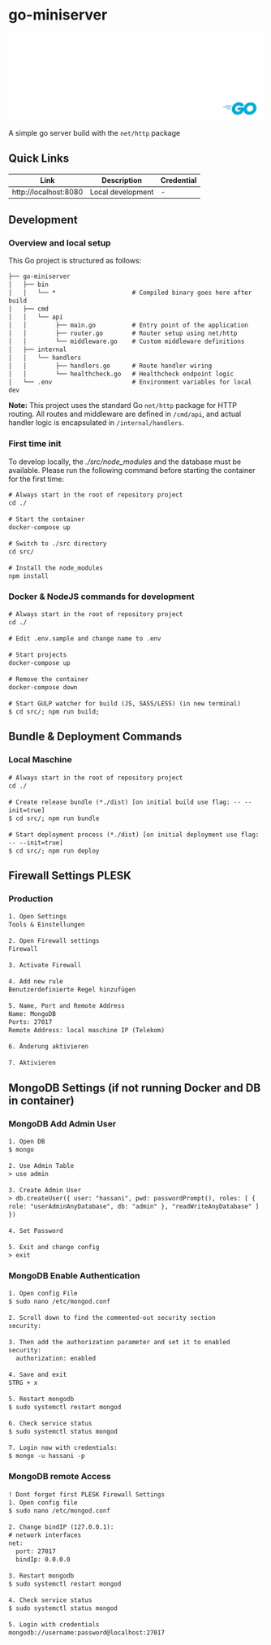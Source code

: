 # go-miniserver

![Hero Image](./artifacts/general/img/hero.jpg)

A simple go server build with the `net/http` package

## Quick Links
| Link | Description | Credential |
|------|-------------|------------|
|http://localhost:8080 | Local development | - |


## Development
### Overview and local setup
This Go project is structured as follows:

```
├── go-miniserver
│   ├── bin
│   │   └── *                     # Compiled binary goes here after build
│   ├── cmd
│   │   └── api
│   │        ├── main.go          # Entry point of the application
│   │        ├── router.go        # Router setup using net/http
│   │        └── middleware.go    # Custom middleware definitions
│   ├── internal
│   │   └── handlers
│   │        ├── handlers.go      # Route handler wiring
│   │        └── healthcheck.go   # Healthcheck endpoint logic
│   └── .env                      # Environment variables for local dev
```

**Note:** 
This project uses the standard Go `net/http` package for HTTP routing.
All routes and middleware are defined in `/cmd/api`, and actual handler logic is encapsulated in `/internal/handlers`.

### First time init
To develop locally, the *./src/node_modules* and the database must be available. Please run the following command before starting the container for the first time:

```
# Always start in the root of repository project
cd ./

# Start the container
docker-compose up

# Switch to ./src directory
cd src/

# Install the node_modules
npm install
```

### Docker & NodeJS commands for development

```
# Always start in the root of repository project
cd ./

# Edit .env.sample and change name to .env

# Start projects 
docker-compose up

# Remove the container
docker-compose down

# Start GULP watcher for build (JS, SASS/LESS) (in new terminal)
$ cd src/; npm run build;
```

## Bundle & Deployment Commands
### Local Maschine

```
# Always start in the root of repository project
cd ./

# Create release bundle (*./dist) [on initial build use flag: -- --init=true]
$ cd src/; npm run bundle 

# Start deployment process (*./dist) [on initial deployment use flag: -- --init=true]
$ cd src/; npm run deploy
```

## Firewall Settings PLESK
### Production

```
1. Open Settings
Tools & Einstellungen

2. Open Firewall settings
Firewall

3. Activate Firewall

4. Add new rule
Benutzerdefinierte Regel hinzufügen

5. Name, Port and Remote Address
Name: MongoDB
Ports: 27017
Remote Address: local maschine IP (Telekom)

6. Änderung aktivieren

7. Aktivieren
```

## MongoDB Settings (if not running Docker and DB in container)
### MongoDB Add Admin User

```
1. Open DB
$ mongo

2. Use Admin Table
> use admin

3. Create Admin User
> db.createUser({ user: "hassani", pwd: passwordPrompt(), roles: [ { role: "userAdminAnyDatabase", db: "admin" }, "readWriteAnyDatabase" ] })

4. Set Password

5. Exit and change config
> exit
```

### MongoDB Enable Authentication

```
1. Open config File
$ sudo nano /etc/mongod.conf

2. Scroll down to find the commented-out security section
security:

3. Then add the authorization parameter and set it to enabled
security:
  authorization: enabled

4. Save and exit
STRG + x

5. Restart mongodb
$ sudo systemctl restart mongod

6. Check service status
$ sudo systemctl status mongod

7. Login now with credentials:
$ mongo -u hassani -p
```

### MongoDB remote Access

```
! Dont forget first PLESK Firewall Settings
1. Open config file
$ sudo nano /etc/mongod.conf

2. Change bindIP (127.0.0.1):
# network interfaces
net:
  port: 27017
  bindIp: 0.0.0.0

3. Restart mongodb
$ sudo systemctl restart mongod

4. Check service status
$ sudo systemctl status mongod

5. Login with credentials
mongodb://username:password@localhost:27017
```


